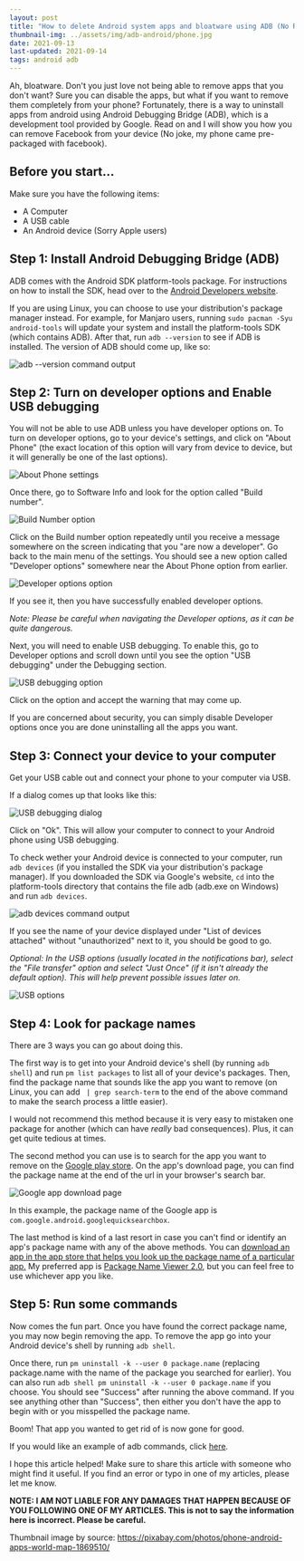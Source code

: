 ```yaml
---
layout: post
title: "How to delete Android system apps and bloatware using ADB (No Root)"
thumbnail-img: ../assets/img/adb-android/phone.jpg
date: 2021-09-13
last-updated: 2021-09-14
tags: android adb
---
```


Ah, bloatware. Don't you just love not being able to remove apps that you don't want? Sure you can disable the apps, but what if you want to remove them completely from your phone? Fortunately, there is a way to uninstall apps from android using Android Debugging Bridge (ADB), which is a development tool provided by Google. Read on and I will show you how you can remove Facebook from your device (No joke, my phone came pre-packaged with facebook).

## Before you start...

Make sure you have the following items: 
- A Computer
- A USB cable
- An Android device (Sorry Apple users)

## Step 1: Install Android Debugging Bridge (ADB)

ADB comes with the Android SDK platform-tools package. For instructions on how to install the SDK, head over to the <a href="https://developer.android.com/studio/command-line/adb" target="_blank">Android Developers website</a>. 

If you are using Linux, you can choose to use your distribution's package manager instead. For example, for Manjaro users, running `sudo pacman -Syu android-tools` will update your system and install the platform-tools SDK (which contains ADB). After that, run `adb --version` to see if ADB is installed. The version of ADB should come up, like so:

![adb --version command output](../assets/img/adb-android/adb-version.png)

## Step 2: Turn on developer options and Enable USB debugging

You will not be able to use ADB unless you have developer options on. To turn on developer options, go to your device's settings, and click on "About Phone" (the exact location of this option will vary from device to device, but it will generally be one of the last options). 

![About Phone settings](../assets/img/adb-android/about-phone.png)

Once there, go to Software Info and look for the option called "Build number".

![Build Number option](../assets/img/adb-android/build-num.png)

 Click on the Build number option repeatedly until you receive a message somewhere on the screen indicating that you "are now a developer". Go back to the main menu of the settings. You should see a new option called "Developer options" somewhere near the About Phone option from earlier.

![Developer options option](../assets/img/adb-android/developer-options.png) 
 
If you see it, then you have successfully enabled developer options.

*Note: Please be careful when navigating the Developer options, as it can be quite dangerous.*

Next, you will need to enable USB debugging. To enable this, go to Developer options and scroll down until you see the option "USB debugging" under the Debugging section. 

![USB debugging option](../assets/img/adb-android/usb-debugging.png)

Click on the option and accept the warning that may come up.

If you are concerned about security, you can simply disable Developer options once you are done uninstalling all the apps you want.

## Step 3: Connect your device to your computer

Get your USB cable out and connect your phone to your computer via USB. 

If a dialog comes up that looks like this: 

![USB debugging dialog](../assets/img/adb-android/debugging-dialog.png)

Click on "Ok". This will allow your computer to connect to your Android phone using USB debugging.

To check wether your Android device is connected to your computer, run `adb devices` (if you installed the SDK via your distribution's package manager). If you downloaded the SDK via Google's website, `cd` into the platform-tools directory that contains the file adb (adb.exe on Windows) and run `adb devices`.

![adb devices command output](../assets/img/adb-android/adb-devices.png)

If you see the name of your device displayed under "List of devices attached" without "unauthorized" next to it, you should be good to go.

*Optional: In the USB options (usually located in the notifications bar), select the "File transfer" option and select "Just Once" (if it isn't already the default option). This will help prevent possible issues later on.*

![USB options](../assets/img/adb-android/usb-options.png)

## Step 4: Look for package names

There are 3 ways you can go about doing this.

The first way is to get into your Android device's shell (by running `adb shell`) and run `pm list packages` to list all of your device's packages. Then, find the package name that sounds like the app you want to remove (on Linux, you can add ``` | grep search-term``` to the end of the above command to make the search process a little easier). 

I would not recommend this method because it is very easy to mistaken one package for another (which can have *really* bad consequences). Plus, it can get quite tedious at times.

The second method you can use is to search for the app you want to remove on the <a href="https://play.google.com/store/apps" target="_blank">Google play store</a>. On the app's download page, you can find the package name at the end of the url in your browser's search bar.

![Google app download page](../assets/img/adb-android/google-play.png)

In this example, the package name of the Google app is `com.google.android.googlequicksearchbox`. 

The last method is kind of a last resort in case you can't find or identify an app's package name with any of the above methods. You can <a href="https://play.google.com/store/search?q=package%20name&c=apps" target="_blank">download an app in the app store that helps you look up the package name of a particular app.</a> My preferred app is <a href="https://play.google.com/store/apps/details?id=com.csdroid.pkg" target="_blank">Package Name Viewer 2.0</a>, but you can feel free to use whichever app you like.

## Step 5: Run some commands

Now comes the fun part. Once you have found the correct package name, you may now begin removing the app. To remove the app go into your Android device's shell by running `adb shell`. 

Once there, run `pm uninstall -k --user 0 package.name` (replacing package.name with the name of the package you searched for earlier). You can also run `adb shell pm uninstall -k --user 0 package.name` if you choose. You should see "Success" after running the above command. If you see anything other than "Success", then either you don't have the app to begin with or you misspelled the package name. 

Boom! That app you wanted to get rid of is now gone for good.

If you would like an example of adb commands, click <a href="https://github.com/ismaeltovar/bash-scripts/blob/main/adb-scripts/remove-unwanted-apps-android" target="_blank">here</a>.

I hope this article helped! Make sure to share this article with someone who might find it useful. If you find an error or typo in one of my articles, please let me know.

**NOTE: I AM NOT LIABLE FOR ANY DAMAGES THAT HAPPEN BECAUSE OF YOU FOLLOWING ONE OF MY ARTICLES. This is not to say the information here is incorrect. Please be careful.**

Thumbnail image by source: <a href="https://pixabay.com/photos/phone-android-apps-world-map-1869510/" target="_blank">https://pixabay.com/photos/phone-android-apps-world-map-1869510/</a>